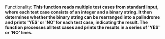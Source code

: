 Functionality: **This function reads multiple test cases from standard input, where each test case consists of an integer and a binary string. It then determines whether the binary string can be rearranged into a palindrome and prints 'YES' or 'NO' for each test case, indicating the result. The function processes all test cases and prints the results in a series of 'YES' or 'NO' lines.**